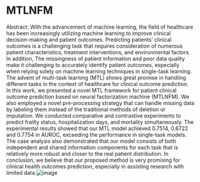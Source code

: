 # MTLNFM
Abstract: With the advancement of machine learning, the field of healthcare has been increasingly utilizing machine learning to improve clinical decision-making and patient outcomes. Predicting patients’ clinical outcomes is a challenging task that requires consideration of numerous patient characteristics, treatment interventions, and environmental factors. In addition, The missingness of patient information and poor data quality make it challenging to accurately identify patient outcomes, especially when relying solely on machine learning techniques in single-task learning. The advent of multi-task learning (MTL) shows great promise in handling different tasks in the context of healthcare for clinical outcome prediction. In this work, we presented a novel MTL framework for patient clinical outcome prediction based on neural factorization machine (MTLNFM). We also employed a novel pre-processing strategy that can handle missing data by labeling them instead of the traditional methods of deletion or imputation. We conducted comparative and contrastive experiments to predict frailty status, hospitalization days, and mortality simultaneously. The experimental results showed that our MTL model achieved 0.7514, 0.6722 and 0.7754 in AUROC, exceeding the performance in single-task models. The case analysis also demonstrated that our model consists of both independent and shared information components for each task that is relatively more robust and closer to the real patient distribution. In conclusion, we believe that our proposed method is very promising for clinical health outcomes prediction, especially in assisting research with limited data.![image](https://github.com/UF-HOBI-Yin-Lab/MTLNFM/assets/54319233/147cf86d-e3a1-4893-9689-58541d92cae3)
